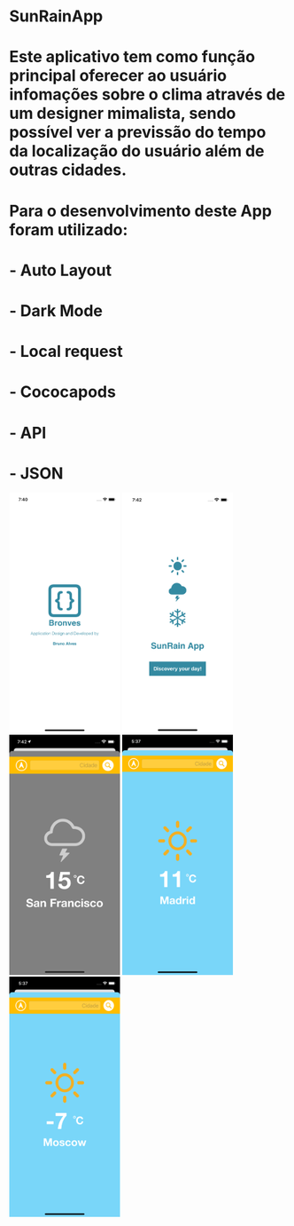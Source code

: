 # SunRainApp
# Este aplicativo tem como função principal oferecer ao usuário infomações sobre o clima através de um designer mimalista, sendo possível ver a previssão do tempo da localização do usuário além de outras cidades.
# Para o desenvolvimento deste App foram utilizado:
# - Auto Layout
# - Dark Mode
# - Local request
# - Cococapods
# - API
# - JSON
<img src="https://github.com/brunofonsecaalves/SunRainApp/blob/main/SunRainApp%202.png" width="200"> <img src="https://github.com/brunofonsecaalves/SunRainApp/blob/main/SunRainApp%201.png" width="200"> <img src="https://github.com/brunofonsecaalves/SunRainApp/blob/main/SunRainApp%203.png" width="200"> <img src="https://github.com/brunofonsecaalves/SunRainApp/blob/main/SunRainApp%204.png" width="200"> <img src="https://github.com/brunofonsecaalves/SunRainApp/blob/main/SunRainApp%205.png" width="200">

